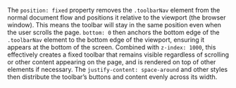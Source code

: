 The `position: fixed` property removes the `.toolbarNav` element from the normal document flow and positions it relative to the viewport (the browser window). This means the toolbar will stay in the same position even when the user scrolls the page.  `bottom: 0` then anchors the bottom edge of the `.toolbarNav` element to the bottom edge of the viewport, ensuring it appears at the bottom of the screen. Combined with `z-index: 1000`, this effectively creates a fixed toolbar that remains visible regardless of scrolling or other content appearing on the page, and is rendered on top of other elements if necessary. The `justify-content: space-around` and other styles then distribute the toolbar’s buttons and content evenly across its width.